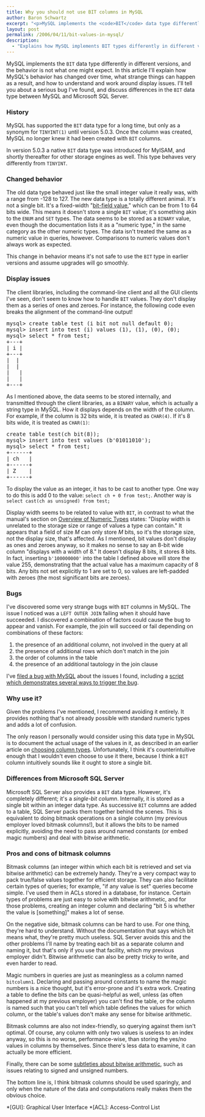 ```yaml
---
title: Why you should not use BIT columns in MySQL
author: Baron Schwartz
excerpt: "<p>MySQL implements the <code>BIT</code> data type differently in different versions, and the behavior is not what one might expect.  In this article I'll explain how MySQL's behavior has changed over time, what strange things can happen as a result, and how to understand and work around display issues.  I'll tell you about a serious bug I've found, and discuss differences in the <code>BIT</code> data type between MySQL and Microsoft SQL Server.</p>"
layout: post
permalink: /2006/04/11/bit-values-in-mysql/
description:
  - "Explains how MySQL implements BIT types differently in different versions, shows how version 5's BIT data type is dangerous, and documents a serious bug in MySQL 5.x."
---
```

MySQL implements the `BIT` data type differently in different versions, and the behavior is not what one might expect. In this article I'll explain how MySQL's behavior has changed over time, what strange things can happen as a result, and how to understand and work around display issues. I'll tell you about a serious bug I've found, and discuss differences in the `BIT` data type between MySQL and Microsoft SQL Server.

### History

MySQL has supported the `BIT` data type for a long time, but only as a synonym for `TINYINT(1)` until version 5.0.3. Once the column was created, MySQL no longer knew it had been created with `BIT` columns.

In version 5.0.3 a native `BIT` data type was introduced for MyISAM, and shortly thereafter for other storage engines as well. This type behaves very differently from `TINYINT`.

### Changed behavior

The old data type behaved just like the small integer value it really was, with a range from -128 to 127. The new data type is a totally different animal. It's not a single bit. It's a fixed-width "[bit-field value][1]," which can be from 1 to 64 bits wide. This means it doesn't store a single `BIT` value; it's something akin to the `ENUM` and `SET` types. The data seems to be stored as a `BINARY` value, even though the documentation lists it as a "numeric type," in the same category as the other numeric types. The data isn't treated the same as a numeric value in queries, however. Comparisons to numeric values don't always work as expected.

This change in behavior means it's not safe to use the `BIT` type in earlier versions and assume upgrades will go smoothly.

### Display issues

The client libraries, including the command-line client and all the GUI clients I've seen, don't seem to know how to handle `BIT` values. They don't display them as a series of ones and zeroes. For instance, the following code even breaks the alignment of the command-line output!

<pre>mysql> create table test (i bit not null default 0);
mysql> insert into test (i) values (1), (1), (0), (0);
mysql> select * from test;
+---+
| i |
+---+
|  |
|  |
|   |
|   |
+---+</pre>

As I mentioned above, the data seems to be stored internally, and transmitted through the client libraries, as a `BINARY` value, which is actually a string type in MySQL. How it displays depends on the width of the column. For example, if the column is 32 bits wide, it is treated as `CHAR(4)`. If it's 8 bits wide, it is treated as `CHAR(1)`:

<pre>create table test(ch bit(8));
mysql> insert into test values (b'01011010');
mysql> select * from test;
+------+
| ch   |
+------+
| Z    |
+------+</pre>

To display the value as an integer, it has to be cast to another type. One way to do this is add 0 to the value: `select ch + 0 from test;`. Another way is `select cast(ch as unsigned) from test;`

Display width seems to be related to value with `BIT`, in contrast to what the manual's section on [Overview of Numeric Types][2] states: "Display width is unrelated to the storage size or range of values a type can contain." It appears that a field of size *M* can only store *M* bits, so it's the storage size, not the display size, that's affected. As I mentioned, bit values don't display as ones and zeroes anyway, so it makes no sense to say an 8-bit wide column "displays with a width of 8." It doesn't display 8 bits, it stores 8 bits. In fact, inserting `b'100000000'` into the table I defined above will store the value 255, demonstrating that the actual value has a maximum capacity of 8 bits. Any bits not set explicitly to 1 are set to 0, so values are left-padded with zeroes (the most significant bits are zeroes).

### Bugs

I've discovered some very strange bugs with `BIT` columns in MySQL. The issue I noticed was a `LEFT OUTER JOIN` failing when it should have succeeded. I discovered a combination of factors could cause the bug to appear and vanish. For example, the join will succeed or fail depending on combinations of these factors:

1.  the presence of an additional column, not involved in the query at all
2.  the presence of additional rows which don't match in the join
3.  the order of columns in the table
4.  the presence of an additional tautology in the join clause

I've [filed a bug with MySQL][3] about the issues I found, including a [script which demonstrates several ways to trigger the bug][4].

### Why use it?

Given the problems I've mentioned, I recommend avoiding it entirely. It provides nothing that's not already possible with standard numeric types and adds a lot of confusion.

The only reason I personally would consider using this data type in MySQL is to document the actual usage of the values in it, as described in an earlier article on [choosing column types][5]. Unfortunately, I think it's counterintuitive enough that I wouldn't even choose to use it there, because I think a `BIT` column intuitively sounds like it ought to store a single bit.

### Differences from Microsoft SQL Server

Microsoft SQL Server also provides a `BIT` data type. However, it's completely different; it's a *single-bit column*. Internally, it is stored as a single bit within an integer data type. As successive `BIT` columns are added to a table, SQL Server packs them together behind the scenes. This is equivalent to doing bitmask operations on a single column (my previous employer loved bitmask columns!), but it allows the bits to be named explicitly, avoiding the need to pass around named constants (or embed magic numbers) and deal with bitwise arithmetic.

### Pros and cons of bitmask columns

Bitmask columns (an integer within which each bit is retrieved and set via bitwise arithmetic) can be extremely handy. They're a very compact way to pack true/false values together for efficient storage. They can also facilitate certain types of queries; for example, "if any value is set" queries become simple. I've used them in ACLs stored in a database, for instance. Certain types of problems are just easy to solve with bitwise arithmetic, and for those problems, creating an integer column and declaring "bit 5 is whether the value is [something]" makes a lot of sense.

On the negative side, bitmask columns can be hard to use. For one thing, they're hard to understand. Without the documentation that says which bit means what, they're pretty much useless. SQL Server avoids this and the other problems I'll name by treating each bit as a separate column and naming it, but that's only if you use that facility, which my previous employer didn't. Bitwise arithmetic can also be pretty tricky to write, and even harder to read.

Magic numbers in queries are just as meaningless as a column named `bitcolumn1`. Declaring and passing around constants to name the magic numbers is a nice thought, but it's error-prone and it's extra work. Creating a table to define the bits can be quasi-helpful as well, unless (as often happened at my previous employer) you can't find the table, or the column is named such that you can't tell which table defines the values for which column, or the table's values don't make any sense for bitwise arithmetic.

Bitmask columns are also not index-friendly, so querying against them isn't optimal. Of course, any column with only two values is useless to an index anyway, so this is no worse, performance-wise, than storing the yes/no values in columns by themselves. Since there's less data to examine, it can actually be more efficient.

Finally, there can be some [subtleties about bitwise arithmetic][6], such as issues relating to signed and unsigned numbers.

The bottom line is, I think bitmask columns should be used sparingly, and only when the nature of the data and computations really makes them the obvious choice.

 [1]: http://dev.mysql.com/doc/refman/5.0/en/bit-field-values.html
 [2]: http://dev.mysql.com/doc/refman/5.0/en/numeric-type-overview.html
 [3]: http://bugs.mysql.com/bug.php?id=18895
 [4]: /articles/reproduce-bit-bug.sql
 [5]: /blog/2006/02/07/how-to-choose-sql-column-types/
 [6]: /blog/2005/09/28/bitwise-arithmetic/

 *[GUI]: Graphical User Interface
 *[ACL]: Access-Control List
